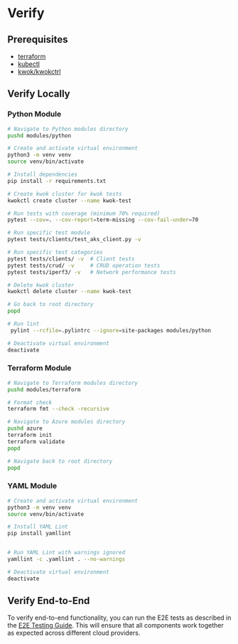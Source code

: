 # Verify

## Prerequisites

* [terraform](https://developer.hashicorp.com/terraform/install)
* [kubectl](https://kubernetes.io/docs/tasks/tools/install-kubectl-linux/)
* [kwok/kwokctrl](https://kwok.sigs.k8s.io/docs/user/installation/)

## Verify Locally

### Python Module

```bash
# Navigate to Python modules directory
pushd modules/python

# Create and activate virtual environment
python3 -m venv venv
source venv/bin/activate

# Install dependencies
pip install -r requirements.txt

# Create kwok cluster for kwok tests
kwokctl create cluster --name kwok-test

# Run tests with coverage (minimum 70% required)
pytest --cov=. --cov-report=term-missing --cov-fail-under=70

# Run specific test module
pytest tests/clients/test_aks_client.py -v

# Run specific test categories
pytest tests/clients/ -v  # Client tests
pytest tests/crud/ -v     # CRUD operation tests
pytest tests/iperf3/ -v   # Network performance tests

# Delete kwok cluster
kwokctl delete cluster --name kwok-test

# Go back to root directory
popd

# Run lint
 pylint --rcfile=.pylintrc --ignore=site-packages modules/python

# Deactivate virtual environment
deactivate
```

### Terraform Module

```bash
# Navigate to Terraform modules directory
pushd modules/terraform

# Format check
terraform fmt --check -recursive

# Navigate to Azure modules directory
pushd azure
terraform init
terraform validate
popd

# Navigate back to root directory
popd
```

### YAML Module

```bash
# Create and activate virtual environment
python3 -m venv venv
source venv/bin/activate

# Install YAML Lint
pip install yamllint


# Run YAML Lint with warnings ignored
yamllint -c .yamllint . --no-warnings

# Deactivate virtual environment
deactivate
```

## Verify End-to-End

To verify end-to-end functionality, you can run the E2E tests as described in the [E2E Testing Guide](e2e-testing.md). This will ensure that all components work together as expected across different cloud providers.